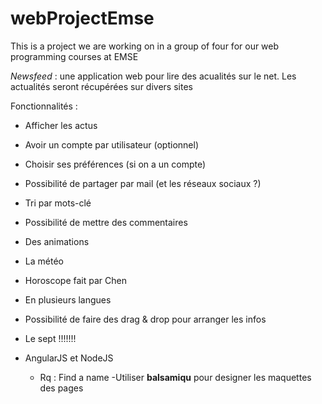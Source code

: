# webProjectEmse
This is a project we are working on in a group of four for our web programming courses at EMSE

*Newsfeed* : une application web pour lire des acualités sur le net. Les actualités seront récupérées sur divers sites

Fonctionnalités :

- Afficher les actus

- Avoir un compte par utilisateur (optionnel)

- Choisir ses préférences (si on a un compte)

- Possibilité de partager par mail (et les réseaux sociaux ?)

- Tri par mots-clé

- Possibilité de mettre des commentaires

- Des animations

- La météo

- Horoscope fait par Chen

- En plusieurs langues

- Possibilité de faire des drag & drop pour arranger les infos

- Le sept !!!!!!!

- AngularJS et NodeJS 


  - Rq : Find a name
  -Utiliser **balsamiqu** pour designer les maquettes des pages

